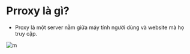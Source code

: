 # Prroxy là gì? 

- Proxy là một server nằm giữa máy tính người dùng và website mà họ truy cập.

![m](https://topdev.vn/blog/wp-content/uploads/2021/02/proxy-1-1024x768-1.png)
